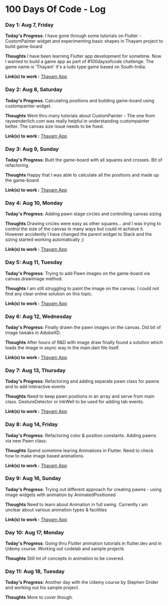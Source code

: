 # 100 Days Of Code - Log

### Day 1: Aug 7, Friday

**Today's Progress**: I have gone through some tutorials on Flutter - CustomPainter widget and experimenting basic shapes in Thayam project to build game-board

**Thoughts** I have been learning Flutter app development for sometime. Now I wanted to build a game app as part of #100daysofcode challenge. The game name is 'Thayam' it's a ludo type game based on South-India.

**Link(s) to work :** [Thayam App](https://github.com/coder-selvarajan/thayam_flutter)

### Day 2: Aug 8, Saturday

**Today's Progress**: Calculating positions and building game-board using custompainter widget.

**Thoughts** Went thru many tutorials about CustomPainter - The one from raywenderlich.com was really helpful in understanding custompainter better. The canvas size issue needs to be fixed.

**Link(s) to work :** [Thayam App](https://github.com/coder-selvarajan/thayam_flutter)

### Day 3: Aug 9, Sunday

**Today's Progress**: Built the game-board with all squares and crosses. Bit of refactoring.

**Thoughts** Happy that I was able to calculate all the positions and made up the game-board

**Link(s) to work :** [Thayam App](https://github.com/coder-selvarajan/thayam_flutter)

### Day 4: Aug 10, Monday

**Today's Progress**: Adding pawn stage circles and controlling canvas sizing

**Thoughts** Drawing cricles were easy as other squares... and I was trying to control the size of the canvas in many ways but could nt achieve it. However accidently I have changed the parent widget to Stack and the sizing started working automatically ;)

**Link(s) to work :** [Thayam App](https://github.com/coder-selvarajan/thayam_flutter)

### Day 5: Aug 11, Tuesday

**Today's Progress**: Trying to add Pawn images on the game-board via canvas.drawImage method.

**Thoughts** I am still struggling to paint the image on the canvas. I could not find any clear online solution on this topic.

**Link(s) to work :** [Thayam App](https://github.com/coder-selvarajan/thayam_flutter)

### Day 6: Aug 12, Wednesday

**Today's Progress**: Finally drawn the pawn images on the canvas. Did bit of image tweaks in AdobeXD.

**Thoughts** After hours of R&D with image draw finally found a solution which loads the image in async way in the main.dart file itself.

**Link(s) to work :** [Thayam App](https://github.com/coder-selvarajan/thayam_flutter)

### Day 7: Aug 13, Thursday

**Today's Progress**: Refactoring and adding separate pawn class for pawns and to add interactive events

**Thoughts** Need to keep pawn positions in an array and serve from main class. GestureDetector or InkWell to be used for adding tab events.

**Link(s) to work :** [Thayam App](https://github.com/coder-selvarajan/thayam_flutter)

### Day 8: Aug 14, Friday

**Today's Progress**: Refactoring color & position constants. Adding pawns via new Pawn class.

**Thoughts** Spend sometime learing Animations in Flutter. Need to check how to make image based animations.

**Link(s) to work :** [Thayam App](https://github.com/coder-selvarajan/thayam_flutter)

### Day 9: Aug 16, Sunday

**Today's Progress**: Trying out different approach for creating pawns - using image widgets with animation by AnimatedPositioned

**Thoughts** Need to learn about Animation in full swing. Currently i am unclear about various animation types & facilities

**Link(s) to work :** [Thayam App](https://github.com/coder-selvarajan/thayam_flutter)

### Day 10: Aug 17, Monday

**Today's Progress**: Going thru Flutter animation tutorials in flutter.dev and in Udemy course. Working out codelab and sample projects

**Thoughts** Still lot of concepts in animation to be covered.

### Day 11: Aug 18, Tuesday

**Today's Progress**: Another day with the Udemy course by Stephen Grider and working out his sample project.

**Thoughts** More to cover though.
